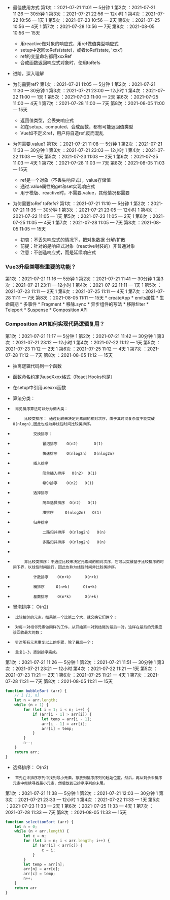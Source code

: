 * 最佳使用方式
第1次 ：2021-07-21 11:01 — 5分钟  1
第2次 ：2021-07-21 11:26 — 30分钟  1
第3次 ：2021-07-21 22:56 — 12小时  1
第4次 ：2021-07-22 10:56 — 1天  1
第5次 ：2021-07-23 10:56 — 2天
第6次 ：2021-07-25 10:56 — 4天  1
第7次 ：2021-07-28 10:56 — 7天
第8次 ：2021-08-05 10:56 — 15天

    * 用reactive做对象的响应式，用ref做值类型响应式
    * setup中返回toRefs(state)，或者toRef(state, 'xxx')
    * ref的变量命名都用xxxRef
    * 合成函数返回响应式对象时，使用toRefs

* 进阶，深入理解  
* 为何需要ref?
第1次 ：2021-07-21 11:05 — 5分钟  1
第2次 ：2021-07-21 11:30 — 30分钟  1
第3次 ：2021-07-21 23:00 — 12小时  1
第4次 ：2021-07-22 11:00 — 1天  1
第5次 ：2021-07-23 11:00 — 2天
第6次 ：2021-07-25 11:00 — 4天  1
第7次 ：2021-07-28 11:00 — 7天
第8次 ：2021-08-05 11:00 — 15天

    * 返回值类型，会丢失响应式
    * 如在setup、computed、合成函数，都有可能返回值类型
    * Vue如不定义ref，用户将自造ref,反而混乱

* 为何需要.value?
第1次 ：2021-07-21 11:08 — 5分钟  1
第2次 ：2021-07-21 11:33 — 30分钟  1
第3次 ：2021-07-21 23:03 — 12小时  1
第4次 ：2021-07-22 11:03 — 1天
第5次 ：2021-07-23 11:03 — 2天  1
第6次 ：2021-07-25 11:03 — 4天  1
第7次 ：2021-07-28 11:03 — 7天
第8次 ：2021-08-05 11:03 — 15天

    * ref是一个对象（不丢失响应式），value存储值
    * 通过.value属性的get和set实现响应式
    * 用于模版、reactive时，不需要.value，其他情况都需要

* 为何需要toRef toRefs?
第1次 ：2021-07-21 11:10 — 5分钟  1
第2次 ：2021-07-21 11:35 — 30分钟  1
第3次 ：2021-07-21 23:05 — 12小时  1
第4次 ：2021-07-22 11:05 — 1天
第5次 ：2021-07-23 11:05 — 2天  1
第6次 ：2021-07-25 11:05 — 4天  1
第7次 ：2021-07-28 11:05 — 7天
第8次 ：2021-08-05 11:05 — 15天

    * 初衷：不丢失响应式的情况下，把对象数据 分解/扩散
    * 前提：针对的是响应式对象（reactive封装的）非普通对象
    * 注意：不创造响应式，而是延续响应式

### Vue3升级类哪些重要的功能？
第1次 ：2021-07-21 11:16 — 5分钟  1
第2次 ：2021-07-21 11:41 — 30分钟  1
第3次 ：2021-07-21 23:11 — 12小时  1
第4次 ：2021-07-22 11:11 — 1天  1
第5次 ：2021-07-23 11:11 — 2天  1
第6次 ：2021-07-25 11:11 — 4天  1
第7次 ：2021-07-28 11:11 — 7天
第8次 ：2021-08-05 11:11 — 15天
    * createApp
    * emits属性
    * 生命周期
    * 多事件
    * Fragment
    * 移除.sync
    * 异步组件的写法
    * 移除filter
    * Teleport
    * Suspense
    * Composition API

### Composition API如何实现代码逻辑复用？
第1次 ：2021-07-21 11:17 — 5分钟  1
第2次 ：2021-07-21 11:42 — 30分钟   1
第3次 ：2021-07-21 23:12 — 12小时  1
第4次 ：2021-07-22 11:12 — 1天
第5次 ：2021-07-23 11:12 — 2天   1
第6次 ：2021-07-25 11:12 — 4天  1
第7次 ：2021-07-28 11:12 — 7天
第8次 ：2021-08-05 11:12 — 15天

* 抽离逻辑代码到一个函数
* 函数命名约定为useXxxx格式（React Hooks也是）
* 在setup中引用usexxx函数


 * 算法分类：
 *      常见排序算法可以分为俩大类：
 *          比较类排序： 通过比较来决定元素间的相对次序，由于其时间复杂度不能突破O(nlogn),因此也成为非线性时间比较类排序。
 *              交换排序：
 *                  冒泡排序    O(n2)       O(1)
 *                  快速排序    O(nlog2n)   O(nlog2n)
 *              插入排序
 *                  简单插入排序   O(n2)  O(1)
 *                  希尔排序    O(n2)   O(1)
 *              选择排序
 *                  简单选择排序  O(n2)   O(1)
 *                  堆排序     O(nlog2n)   O(1)
 *              归并排序
 *                  二路归并排序  O(nlog2n)   O(n)
 *                  多路归并排序  O(nlog2n)   O(n)
 *
 *          非比较类排序：不通过比较来决定元素间的相对次序，它可以突破基于比较排序的时间下界，以线性时间运行，因此也称为线性时间非比较类排序。
 *              计数排序    O(n+k)      O(n+k)
 *              桶排序     O(n+k)      O(n+k)
 *              基数排序    O(n*k)      O(n+k)
 


 *  冒泡排序：   O(n2)
 *      比较相邻的元素。如果第一个比第二个大，就交换它们俩个；
 *      对每一对相邻元素做同样的工作，从开始第一对到结尾的最后一对，这样在最后的元素应该回收最大的数；
 *      针对所有元素重复以上的步骤，除了最后一个；
 *      重复1-3，直到排序完成。
第1次 ：2021-07-21 11:26 — 5分钟  1
第2次 ：2021-07-21 11:51 — 30分钟  1
第3次 ：2021-07-21 23:21 — 12小时
第4次 ：2021-07-22 11:21 — 1天
第5次 ：2021-07-23 11:21 — 2天  1
第6次 ：2021-07-25 11:21 — 4天  1
第7次 ：2021-07-28 11:21 — 7天
第8次 ：2021-08-05 11:21 — 15天
```JavaScript
function bubbleSort (arr) {
    // i [1, n]
    let n = arr.length;
    while (n > 1) {
        for (let i = 1; i < n; i++) {
            if (arr[i - 1] > arr[i]) {
                let temp = arr[i - 1];
                arr[i - 1] = arr[i];
                arr[i] = temp;
            }
        }
        n--;
    }
    return arr;
}
```

 * 选择排序：    O(n2)
 *      首先在未排序序列中找到最小元素，存放到排序序列的起始位置，然后，再从剩余未排序元素中继续寻找最小元素，然后放到已排序序列的末尾。

第1次 ：2021-07-21 11:38 — 5分钟  1
第2次 ：2021-07-21 12:03 — 30分钟  1
第3次 ：2021-07-21 23:33 — 12小时   1
第4次 ：2021-07-22 11:33 — 1天
第5次 ：2021-07-23 11:33 — 2天  1
第6次 ：2021-07-25 11:33 — 4天  1
第7次 ：2021-07-28 11:33 — 7天
第8次 ：2021-08-05 11:33 — 15天

```JavaScript
function selectionSort (arr) {
    let n = 0;
    while (n < arr.length) {
        let c = n;
        for (let i = n; i < arr.length; i++) {
            if (arr[i] < arr[c]) {
                c = i;
            }
        }
        let temp = arr[n];
        arr[n] = arr[c];
        arr[c] = temp;
        n++;
    }
    return arr
}
```